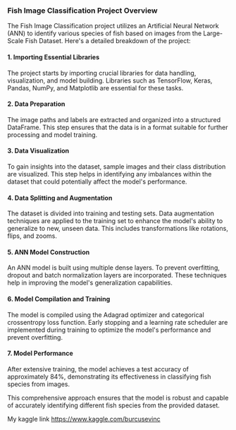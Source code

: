 ### Fish Image Classification Project Overview

The Fish Image Classification project utilizes an Artificial Neural Network (ANN) to identify various species of fish based on images from the Large-Scale Fish Dataset. Here's a detailed breakdown of the project:

#### 1. Importing Essential Libraries
The project starts by importing crucial libraries for data handling, visualization, and model building. Libraries such as TensorFlow, Keras, Pandas, NumPy, and Matplotlib are essential for these tasks.

#### 2. Data Preparation
The image paths and labels are extracted and organized into a structured DataFrame. This step ensures that the data is in a format suitable for further processing and model training.

#### 3. Data Visualization
To gain insights into the dataset, sample images and their class distribution are visualized. This step helps in identifying any imbalances within the dataset that could potentially affect the model's performance.

#### 4. Data Splitting and Augmentation
The dataset is divided into training and testing sets. Data augmentation techniques are applied to the training set to enhance the model's ability to generalize to new, unseen data. This includes transformations like rotations, flips, and zooms.

#### 5. ANN Model Construction
An ANN model is built using multiple dense layers. To prevent overfitting, dropout and batch normalization layers are incorporated. These techniques help in improving the model's generalization capabilities.

#### 6. Model Compilation and Training
The model is compiled using the Adagrad optimizer and categorical crossentropy loss function. Early stopping and a learning rate scheduler are implemented during training to optimize the model's performance and prevent overfitting. 

#### 7. Model Performance
After extensive training, the model achieves a test accuracy of approximately 84%, demonstrating its effectiveness in classifying fish species from images.

This comprehensive approach ensures that the model is robust and capable of accurately identifying different fish species from the provided dataset.

My kaggle link https://www.kaggle.com/burcusevinc
